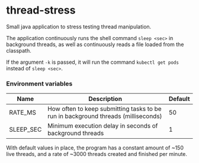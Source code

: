 # thread-stress

Small java application to stress testing thread manipulation.

The application continuously runs the shell command `sleep <sec>` in background threads, as well as continuously reads a file loaded from the classpath.

If the argument `-k` is passed, it will run the command `kubectl get pods` instead of `sleep <sec>`.

### Environment variables

|Name|Description|Default|
|----|-----------|-------|
|RATE_MS|How often to keep submitting tasks to be run in background threads (milliseconds)|50|
|SLEEP_SEC|Minimum execution delay in seconds of background threads|1|

With default values in place, the program has a constant amount of ~150 live threads, and a rate of ~3000 threads created and finished per minute.
